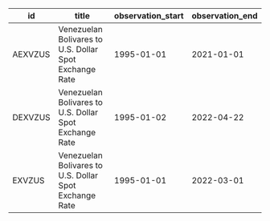 | id      | title                                                  | observation_start   | observation_end   |
|---------|--------------------------------------------------------|---------------------|-------------------|
| AEXVZUS | Venezuelan Bolivares to U.S. Dollar Spot Exchange Rate | 1995-01-01          | 2021-01-01        |
| DEXVZUS | Venezuelan Bolivares to U.S. Dollar Spot Exchange Rate | 1995-01-02          | 2022-04-22        |
| EXVZUS  | Venezuelan Bolivares to U.S. Dollar Spot Exchange Rate | 1995-01-01          | 2022-03-01        |